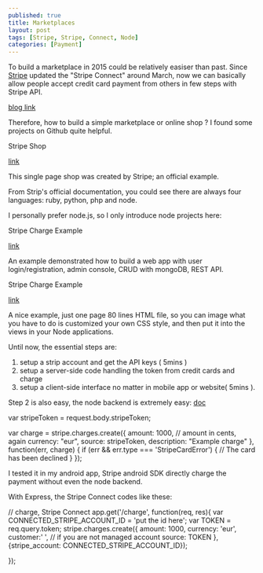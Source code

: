 ```yaml
---
published: true
title: Marketplaces
layout: post
tags: [Stripe, Stripe, Connect, Node]
categories: [Payment]
---
```

To build a marketplace in 2015 could be relatively easiser than past.
Since [Stripe](https://stripe.com/) updated the "Stripe Connect" around March,
now we can basically allow people accept credit card payment from others
in few steps with Stripe API.

[blog link](https://stripe.com/blog/the-new-connect)

Therefore,
how to build a simple marketplace or online shop ?
I found some projects on Github quite helpful.

Stripe Shop

[link](https://github.com/stripe/shop)

This single page shop was created by Stripe; an official example.
 
From Strip's official documentation, you could see there are always
four languages: ruby, python, php and node.

I personally prefer node.js, so I only introduce node projects here:

Stripe Charge Example

[link](https://github.com/mjhea0/node-stripe-charge)

An example demonstrated how to build a web app with
user login/registration, admin console, CRUD with mongoDB, REST API.

Stripe Charge Example

[link](https://gist.github.com/briancollins/6365455)

A nice example, just one page 80 lines HTML file,
so you can image what you have to do is customized your own CSS style,
and then put it into the views in your Node applications.

Until now,
the essential steps are:
1.  setup a strip account and get the API keys ( 5mins )
2. setup a server-side code handling the token from credit cards and charge
3. setup a client-side interface no matter in mobile app or website( 5mins ). 

Step 2 is also easy, the node backend is extremely easy:
[doc](https://stripe.com/docs/tutorials/charges)

var stripeToken = request.body.stripeToken;

var charge = stripe.charges.create({
  amount: 1000, // amount in cents, again
  currency: "eur",
  source: stripeToken,
  description: "Example charge"
}, function(err, charge) {
  if (err && err.type === 'StripeCardError') {
    // The card has been declined
  }
});

I tested it in my android app, Stripe android SDK directly charge the payment
without even the node backend.

With Express, the Stripe Connect codes like these:

// charge, Stripe Connect
app.get('/charge', function(req, res){
    var CONNECTED_STRIPE_ACCOUNT_ID = 'put the id here';
    var TOKEN = req.query.token; 
    stripe.charges.create({
      amount: 1000,
      currency: 'eur',
      customer:' ', // if you are not managed account
      source: TOKEN
    }, {stripe_account: CONNECTED_STRIPE_ACCOUNT_ID});

});